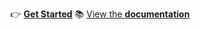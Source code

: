 👉 [**Get Started**](https://hugoblox.com/templates/)
📚 [View the **documentation**](https://docs.hugoblox.com/)

